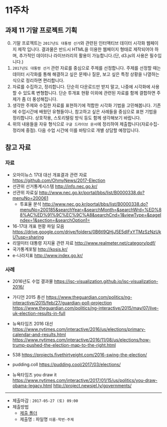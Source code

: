 11주차
===


## 과제 11 기말 프로젝트 기획 

0.  기말 프로젝트는  `2017년도 대통령 선거`와 관련된 인터액티브 데이터 시각화 웹페이지 제작 입니다. 결과물은 반드시 HTML을 이용한 웹페이지 형태로 제작되어야 하며, 추가적인 데이터나 라이브러리의 활용이 가능합니다.(단, d3.js의 사용은 필수입니다.)
1. `2017년도 대통령 선거` 관련 자료를 중심으로 주제를 선정합니다. 주제를 선정할 때는 데이터 시각화를 통해 해결하고 싶은 문제나 질문, 보고 싶은 특정 상황을 나열하는 식으로 정리하면 편리합니다. 
2. 자료를 수집하고, 정리합니다. 단순히 다운로드만 받지 말고, 나중에 시각화에 사용할 수 있도록 변형합니다. 단순 투개표 현황 이외에 관련된 자료를 함께 결합하면 주제가 좀 더 풍성해집니다.
3. 생각한 주제와 수집한 자료를 표현하기에 적합한 시각화 기법을 고민해봅니다. 기존에 수업시간에 배웠던 유형들이나, 참고하고 싶은 사례들을 중심으로 표현 기법을 정리합니다. 상호작용, 스토리텔링 방식 등도 함께 생각해보기 바랍니다. 
4. 위의 내용들을 자유 형식으로 `구글 드라이브 문서`에 정리하여 제출합니다(자료수집-정리에 중점). 다음 수업 시간에 이를 바탕으로 개별 상담할 예정입니다.

참고 자료
----

### 자료
- 오마이뉴스 17대 대선 개표결과 관련 자료 https://github.com/OhmyNews/2017-Election
- 선관위 선거통계시스템 http://info.nec.go.kr/
- 선관위 자료실 http://www.nec.go.kr/portal/bbs/list/B0000338.do?menuNo=200061
  - 투표율 분석 http://www.nec.go.kr/portal/bbs/list/B0000338.do?menuNo=200185&searchYear=&searchMonth=&searchWrd=%ED%88%AC%ED%91%9C%EC%9C%A8&searchCnd=1&viewType=&pageIndex=1&section=&searchOption1=
- 16-17대 개표 현황 파일 모음 https://drive.google.com/drive/folders/0B6tl9QHjJ5E5dlFxYTMzSzNzUkU?usp=sharing
- 리얼미터 대통령 지지율 관련 자료 http://www.realmeter.net/category/pdf/
- 국가통계포털 http://kosis.kr/
- e-나라지표 http://www.index.go.kr/


### 사례 
- 2016년도 수업 결과물 https://isc-visualization.github.io/isc-visualization-2016/
- 가디언 2015 총선 
  https://www.theguardian.com/politics/ng-interactive/2015/feb/27/guardian-poll-projection
  https://www.theguardian.com/politics/ng-interactive/2015/may/07/live-uk-election-results-in-full

- 뉴욕타임즈 2016 대선
  https://www.nytimes.com/interactive/2016/us/elections/primary-calendar-and-results.html
  https://www.nytimes.com/interactive/2016/11/08/us/elections/how-trump-pushed-the-election-map-to-the-right.html

- 538
  https://projects.fivethirtyeight.com/2016-swing-the-election/

- pudding.coll
  https://pudding.cool/2017/03/elections/

- 뉴욕타임즈 you draw it
  https://www.nytimes.com/interactive/2017/01/15/us/politics/you-draw-obama-legacy.html
  http://project.newsjel.ly/governments/
  
---

- 제출마감 : `2017-05-27 (토) 09:00`
- 제출방법
  - [제출 폴더](https://drive.google.com/drive/folders/0B6tl9QHjJ5E5cjZyZE84clRlaDQ?usp=sharing)
  - 제출명 : 파일명 `이름-학번-주제` 
